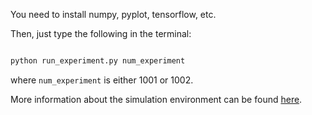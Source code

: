You need to install numpy, pyplot, tensorflow, etc. 

Then, just type the following in the terminal:

```bash

python run_experiment.py num_experiment

```
where `num_experiment` is either 1001 or 1002. 


More information about the simulation environment can be found [here](https://github.com/fachu000/GSim-Python).
